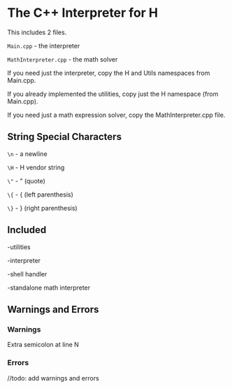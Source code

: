 # The C++ Interpreter for H

This includes 2 files. 

`Main.cpp` - the interpreter

`MathInterpreter.cpp` - the math solver

If you need just the interpreter, copy the H and Utils namespaces from Main.cpp.

If you already implemented the utilities, copy just the H namespace (from Main.cpp).

If you need just a math expression solver, copy the MathInterpreter.cpp file.

## String Special Characters

`\n` - a newline

`\H` - H vendor string

`\"` - " (quote)

`\{` - { (left parenthesis)

`\}` - } (right parenthesis)

## Included

-utilities

-interpreter

-shell handler

-standalone math interpreter

## Warnings and Errors

### Warnings

Extra semicolon at line N

### Errors

//todo: add warnings and errors

